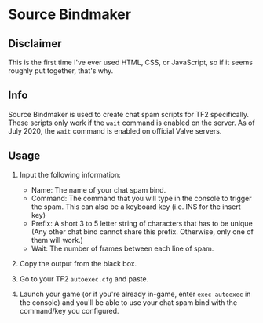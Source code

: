 # Source Bindmaker

## Disclaimer

This is the first time I've ever used HTML, CSS, or JavaScript, so if it seems roughly put together, that's why.

## Info

Source Bindmaker is used to create chat spam scripts for TF2 specifically. These scripts only work if the `wait` command is enabled on the server. As of July 2020, the `wait` command is enabled on official Valve servers.

## Usage

1. Input the following information:

    - Name: The name of your chat spam bind.
    - Command: The command that you will type in the console to trigger the spam. This can also be a keyboard key (i.e. INS for the insert key)
    - Prefix: A short 3 to 5 letter string of characters that has to be unique (Any other chat bind cannot share this prefix. Otherwise, only one of them will work.)
    - Wait: The number of frames between each line of spam.

2. Copy the output from the black box.

3. Go to your TF2 `autoexec.cfg` and paste.

4. Launch your game (or if you're already in-game, enter `exec autoexec` in the console) and you'll be able to use your chat spam bind with the command/key you configured.
